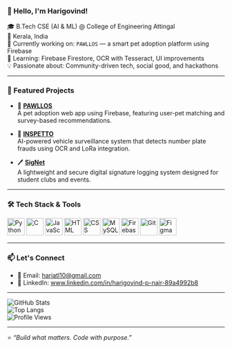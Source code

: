 ### 👋 Hello, I'm Harigovind!

🎓 B.Tech CSE (AI & ML) @ College of Engineering Attingal  
📍 Kerala, India  
🔭 Currently working on: `PAWLLOS` — a smart pet adoption platform using Firebase  
🌱 Learning: Firebase Firestore, OCR with Tesseract, UI improvements  
💡 Passionate about: Community-driven tech, social good, and hackathons  

---

### 🚀 Featured Projects

- 🐾 **[PAWLLOS](https://github.com/hari2629-p/pawllos)**  
  A pet adoption web app using Firebase, featuring user-pet matching and survey-based recommendations.

- 🎯 **[INSPETTO](https://github.com/hari2629-p/INSPETTO)**  
  AI-powered vehicle surveillance system that detects number plate frauds using OCR and LoRa integration.

- 🖊️ **[SigNet](https://github.com/hari2629-p/SigNet)**  
  A lightweight and secure digital signature logging system designed for student clubs and events.

---

### 🛠️ Tech Stack & Tools

<p align="left">
  <img src="https://cdn.jsdelivr.net/gh/devicons/devicon/icons/python/python-original.svg" height="40" alt="Python" />
  <img src="https://cdn.jsdelivr.net/gh/devicons/devicon/icons/c/c-original.svg" height="40" alt="C" />
  <img src="https://cdn.jsdelivr.net/gh/devicons/devicon/icons/javascript/javascript-original.svg" height="40" alt="JavaScript" />
  <img src="https://cdn.jsdelivr.net/gh/devicons/devicon/icons/html5/html5-original.svg" height="40" alt="HTML" />
  <img src="https://cdn.jsdelivr.net/gh/devicons/devicon/icons/css3/css3-original.svg" height="40" alt="CSS" />
  <img src="https://cdn.jsdelivr.net/gh/devicons/devicon/icons/mysql/mysql-original.svg" height="40" alt="MySQL" />
  <img src="https://cdn.jsdelivr.net/gh/devicons/devicon/icons/firebase/firebase-plain.svg" height="40" alt="Firebase" />
  <img src="https://cdn.jsdelivr.net/gh/devicons/devicon/icons/git/git-original.svg" height="40" alt="Git" />
  <img src="https://cdn.jsdelivr.net/gh/devicons/devicon/icons/figma/figma-original.svg" height="40" alt="Figma" />
</p>

---

### 📫 Let's Connect

- 📧 Email: hariatl10@gmail.com  
- 💼 LinkedIn: www.linkedin.com/in/harigovind-p-nair-89a4992b8  
  
---

![GitHub Stats](https://github-readme-stats.vercel.app/api?username=hari2629-p&show_icons=true&theme=tokyonight)  
![Top Langs](https://github-readme-stats.vercel.app/api/top-langs/?username=hari2629-p&layout=compact)  
![Profile Views](https://komarev.com/ghpvc/?username=hari2629-p&color=blue)

---

⭐️ *“Build what matters. Code with purpose.”*

